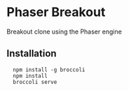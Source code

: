 # Phaser Breakout

Breakout clone using the Phaser engine

## Installation
```
  npm install -g broccoli
  npm install
  broccoli serve
```
